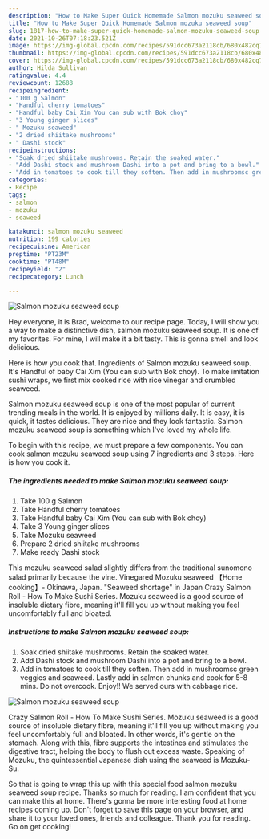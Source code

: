 ```yaml
---
description: "How to Make Super Quick Homemade Salmon mozuku seaweed soup"
title: "How to Make Super Quick Homemade Salmon mozuku seaweed soup"
slug: 1817-how-to-make-super-quick-homemade-salmon-mozuku-seaweed-soup
date: 2021-10-26T07:18:23.521Z
image: https://img-global.cpcdn.com/recipes/591dcc673a2118cb/680x482cq70/salmon-mozuku-seaweed-soup-recipe-main-photo.jpg
thumbnail: https://img-global.cpcdn.com/recipes/591dcc673a2118cb/680x482cq70/salmon-mozuku-seaweed-soup-recipe-main-photo.jpg
cover: https://img-global.cpcdn.com/recipes/591dcc673a2118cb/680x482cq70/salmon-mozuku-seaweed-soup-recipe-main-photo.jpg
author: Hilda Sullivan
ratingvalue: 4.4
reviewcount: 12688
recipeingredient:
- "100 g Salmon"
- "Handful cherry tomatoes"
- "Handful baby Cai Xim You can sub with Bok choy"
- "3 Young ginger slices"
- " Mozuku seaweed"
- "2 dried shiitake mushrooms"
- " Dashi stock"
recipeinstructions:
- "Soak dried shiitake mushrooms. Retain the soaked water."
- "Add Dashi stock and mushroom Dashi into a pot and bring to a bowl."
- "Add in tomatoes to cook till they soften. Then add in mushroomsc green veggies and seaweed. Lastly add in salmon chunks and cook for 5-8 mins. Do not overcook. Enjoy!! We served ours with cabbage rice."
categories:
- Recipe
tags:
- salmon
- mozuku
- seaweed

katakunci: salmon mozuku seaweed 
nutrition: 199 calories
recipecuisine: American
preptime: "PT23M"
cooktime: "PT48M"
recipeyield: "2"
recipecategory: Lunch

---
```



![Salmon mozuku seaweed soup](https://img-global.cpcdn.com/recipes/591dcc673a2118cb/680x482cq70/salmon-mozuku-seaweed-soup-recipe-main-photo.jpg)

Hey everyone, it is Brad, welcome to our recipe page. Today, I will show you a way to make a distinctive dish, salmon mozuku seaweed soup. It is one of my favorites. For mine, I will make it a bit tasty. This is gonna smell and look delicious.

Here is how you cook that. Ingredients of Salmon mozuku seaweed soup. It&#39;s Handful of baby Cai Xim (You can sub with Bok choy). To make imitation sushi wraps, we first mix cooked rice with rice vinegar and crumbled seaweed.

Salmon mozuku seaweed soup is one of the most popular of current trending meals in the world. It is enjoyed by millions daily. It is easy, it is quick, it tastes delicious. They are nice and they look fantastic. Salmon mozuku seaweed soup is something which I've loved my whole life.


To begin with this recipe, we must prepare a few components. You can cook salmon mozuku seaweed soup using 7 ingredients and 3 steps. Here is how you cook it.

<!--inarticleads1-->

##### The ingredients needed to make Salmon mozuku seaweed soup:

1. Take 100 g Salmon
1. Take Handful cherry tomatoes
1. Take Handful baby Cai Xim (You can sub with Bok choy)
1. Take 3 Young ginger slices
1. Take  Mozuku seaweed
1. Prepare 2 dried shiitake mushrooms
1. Make ready  Dashi stock


This mozuku seaweed salad slightly differs from the traditional sunomono salad primarily because the vine. Vinegared Mozuku seaweed 【Home cooking】- Okinawa, Japan. "Seaweed shortage" in Japan Crazy Salmon Roll - How To Make Sushi Series. Mozuku seaweed is a good source of insoluble dietary fibre, meaning it&#39;ll fill you up without making you feel uncomfortably full and bloated. 

<!--inarticleads2-->

##### Instructions to make Salmon mozuku seaweed soup:

1. Soak dried shiitake mushrooms. Retain the soaked water.
1. Add Dashi stock and mushroom Dashi into a pot and bring to a bowl.
1. Add in tomatoes to cook till they soften. Then add in mushroomsc green veggies and seaweed. Lastly add in salmon chunks and cook for 5-8 mins. Do not overcook. Enjoy!! We served ours with cabbage rice.
<img src="//assets-global.cpcdn.com/assets/icons/button_play-2c75c40dde080a61004c1f40b05d8f140eaff45d7e9e6481dc71c63d2e7c4909.png" alt="Salmon mozuku seaweed soup">

Crazy Salmon Roll - How To Make Sushi Series. Mozuku seaweed is a good source of insoluble dietary fibre, meaning it&#39;ll fill you up without making you feel uncomfortably full and bloated. In other words, it&#39;s gentle on the stomach. Along with this, fibre supports the intestines and stimulates the digestive tract, helping the body to flush out excess waste. Speaking of Mozuku, the quintessential Japanese dish using the seaweed is Mozuku-Su. 

So that is going to wrap this up with this special food salmon mozuku seaweed soup recipe. Thanks so much for reading. I am confident that you can make this at home. There's gonna be more interesting food at home recipes coming up. Don't forget to save this page on your browser, and share it to your loved ones, friends and colleague. Thank you for reading. Go on get cooking!
